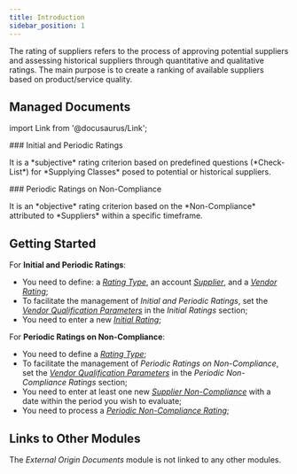 ```yaml
---
title: Introduction
sidebar_position: 1
---
```


The rating of suppliers refers to the process of approving potential suppliers and assessing historical suppliers through quantitative and qualitative ratings. The main purpose is to create a ranking of available suppliers based on product/service quality.


## Managed Documents 

import Link from '@docusaurus/Link';

<div className="cardContainer">
    <div className="card">
###     <Link to="/docs/quality/vendor-rating/initial-vendor-rating">Initial and Periodic Ratings</Link>
        <p>It is a *subjective* rating criterion based on predefined questions (*Check-List*) for *Supplying Classes* posed to potential or historical suppliers.</p>
    </div>
    <div className="card">
###     <Link to="/docs/quality/vendor-rating/vendor-rating-on-nc">Periodic Ratings on Non-Compliance</Link>
        <p>It is an *objective* rating criterion based on the *Non-Compliance* attributed to *Suppliers* within a specific timeframe.</p>
    </div>
</div>


## Getting Started    

For **Initial and Periodic Ratings**:
- You need to define: a [*Rating Type*](/docs/configurations/tables/quality/vendor-rating/vendor-rating-type), an account [*Supplier*](/docs/erp-home/registers/contacts/create-new-contact/accounting-data/accounting-data-intro), and a [*Vendor Rating*](/docs/configurations/tables/quality/vendor-rating/vendor-ratings);
- To facilitate the management of *Initial and Periodic Ratings*, set the [*Vendor Qualification Parameters*](/docs/configurations/parameters/quality/vendor-ratings) in the *Initial Ratings* section;   
- You need to enter a new [*Initial Rating*](/docs/quality/vendor-rating/initial-vendor-rating);   

For **Periodic Ratings on Non-Compliance**:
- You need to define a [*Rating Type*](/docs/configurations/tables/quality/vendor-rating/vendor-rating-type);   
- To facilitate the management of *Periodic Ratings on Non-Compliance*, set the [*Vendor Qualification Parameters*](/docs/configurations/parameters/quality/vendor-ratings) in the *Periodic Non-Compliance Ratings* section;   
- You need to enter at least one new [*Supplier Non-Compliance*](/docs/quality/claims-and-non-compliance/non-compliances/non-compliance) with a date within the period you wish to evaluate;   
- You need to process a [*Periodic Non-Compliance Rating*](/docs/quality/vendor-rating/vendor-rating-on-nc);   


## Links to Other Modules 
The *External Origin Documents* module is not linked to any other modules.